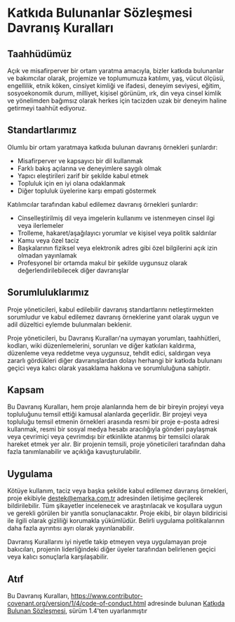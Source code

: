 # Katkıda Bulunanlar Sözleşmesi Davranış Kuralları

## Taahhüdümüz

Açık ve misafirperver bir ortam yaratma amacıyla, bizler
katkıda bulunanlar ve bakımcılar olarak, projemize ve
toplumumuza katılımı, yaş, vücut ölçüsü, engellilik, etnik köken, cinsiyet kimliği ve ifadesi, deneyim seviyesi,
eğitim, sosyoekonomik durum, milliyet, kişisel görünüm, ırk,
din veya cinsel kimlik ve yönelimden bağımsız olarak herkes için tacizden uzak bir deneyim haline getirmeyi taahhüt ediyoruz.

## Standartlarımız

Olumlu bir ortam yaratmaya katkıda bulunan davranış örnekleri
şunlardır:

* Misafirperver ve kapsayıcı bir dil kullanmak
* Farklı bakış açılarına ve deneyimlere saygılı olmak
* Yapıcı eleştirileri zarif bir şekilde kabul etmek
* Topluluk için en iyi olana odaklanmak
* Diğer topluluk üyelerine karşı empati göstermek

Katılımcılar tarafından kabul edilemez davranış örnekleri şunlardır:

* Cinselleştirilmiş dil veya imgelerin kullanımı ve istenmeyen cinsel ilgi veya
ilerlemeler
* Trolleme, hakaret/aşağılayıcı yorumlar ve kişisel veya politik saldırılar
* Kamu veya özel taciz
* Başkalarının fiziksel veya elektronik adres gibi özel bilgilerini açık izin olmadan yayınlamak
* Profesyonel bir ortamda makul bir şekilde uygunsuz olarak değerlendirilebilecek diğer davranışlar

## Sorumluluklarımız

Proje yöneticileri, kabul edilebilir davranış standartlarını netleştirmekten sorumludur ve kabul edilemez davranış örneklerine yanıt olarak uygun ve adil düzeltici eylemde bulunmaları beklenir.

Proje yöneticileri, bu Davranış Kuralları'na uymayan yorumları, taahhütleri, kodları, wiki düzenlemelerini, sorunları ve diğer katkıları kaldırma, düzenleme veya reddetme veya uygunsuz, tehdit edici, saldırgan veya zararlı gördükleri diğer davranışlardan dolayı herhangi bir katkıda bulunanı geçici veya kalıcı olarak yasaklama hakkına ve sorumluluğuna sahiptir.

## Kapsam

Bu Davranış Kuralları, hem proje alanlarında hem de bir bireyin projeyi veya topluluğunu temsil ettiği kamusal alanlarda geçerlidir. Bir projeyi veya topluluğu temsil etmenin örnekleri arasında resmi bir proje e-posta adresi kullanmak, resmi bir sosyal medya hesabı aracılığıyla gönderi paylaşmak veya çevrimiçi veya çevrimdışı bir etkinlikte atanmış bir temsilci olarak hareket etmek yer alır. Bir projenin temsili, proje yöneticileri tarafından daha fazla tanımlanabilir ve açıklığa kavuşturulabilir.

## Uygulama

Kötüye kullanım, taciz veya başka şekilde kabul edilemez davranış örnekleri, proje ekibiyle destek@emarka.com.tr adresinden iletişime geçilerek bildirilebilir. Tüm
şikayetler incelenecek ve araştırılacak ve koşullara uygun ve gerekli görülen bir yanıtla sonuçlanacaktır. Proje ekibi, bir olayın
bildiricisi ile ilgili olarak gizliliği korumakla yükümlüdür.
Belirli uygulama politikalarının daha fazla ayrıntısı ayrı olarak yayınlanabilir.

Davranış Kurallarını iyi niyetle takip etmeyen veya uygulamayan proje bakıcıları, projenin liderliğindeki diğer
üyeler tarafından belirlenen geçici veya kalıcı sonuçlarla karşılaşabilir.

## Atıf

Bu Davranış Kuralları, https://www.contributor-covenant.org/version/1/4/code-of-conduct.html adresinde bulunan [Katkıda Bulunan Sözleşmesi][ana sayfa], sürüm 1.4'ten uyarlanmıştır

[ana sayfa]: https://www.contributor-covenant.org